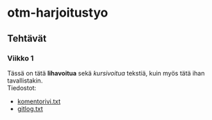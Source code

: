 # otm-harjoitustyo


## Tehtävät
### Viikko 1
Tässä on tätä **lihavoitua** sekä *kursivoitua* tekstiä, kuin myös tätä ihan tavallistakin.  
Tiedostot:
* [komentorivi.txt](https://github.com/ounai/otm-harjoitustyo/blob/master/laskarit/viikko1/komentorivi.txt)
* [gitlog.txt](https://github.com/ounai/otm-harjoitustyo/blob/master/laskarit/viikko1/gitlog.txt)
